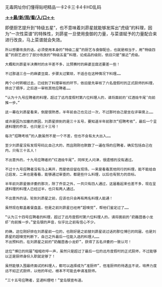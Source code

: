 无毒网址你们懂得贴吧精品一卡2卡三卡4卡HD乱码


**<a href="http://www.baidu.com/link?url=7_xtFUWki7hexbSrF9U18DvNUoYAjH8P5i8sQYawypq&wd">→→最/新/观/看/入/口←←</a>**


即便厨艺提升到“特级五星”，也不意味着刘昴星就能够发挥出“虎级”的料理，因为“一次性菜谱”的特殊性，刘昴星一旦使用食御的力量，与菜谱赋予的力量配合来进行改良，马上菜谱就会失效。

    所以想要改良的话，必须使用本身的“特级二星”的厨艺与食御配合，也就是相当于，用“特级四星”的厨艺进行了部分改良的“特级五星”料理，论成品的级别，依旧只是“接近”虎级。

    大概和刘昴星半决赛时的水平差不多，比预赛时的麻婆豆腐还要差一些！

    不过那道三合一的麻婆豆腐，步骤太过繁琐，不适合在这种情况下料理……

    两个小时转眼过去，已经到了料理审核的环节，依旧是先审核了六名度假村的正式厨师的料理，排出了顺序，之后逐一审核其他应聘者……

    “认为十九号应聘者的料理，超过了远月度假村第六位料理人的，请将面前的‘红酒烩牛尾’向前推一步。”

    这一幕在刘昴星看来，倒是很熟悉，半年前自己也见过一次，不过那时自己是坐在评审席上……

    或许是因为加塞的原因，刘昴星排到的是三十五号，要知道半年前那次“招聘考核”，最后一个呈递料理的乔亚，也只是三十三号！

    每次“招聘考核”的人数虽然不是一个不差，但也不会有太大出入……

    至少刘昴星没有发现号码比自己大的，而且刚刚也默数了一遍在场的应聘者，确实包括自己在内，只有三十五人！

    不出意外的，十九号应聘者的“红酒烩牛尾”，同样无人问津，很遗憾的没有通过。

    不过十九号应聘者没有马上离开，而是依旧留在现场，一来是看看其他同行的料理，能不能给自己启发，二来也是看看，能够通过审查的，都是些什么料理，以后也有努力的目标。

    半年前刘昴星做评委的那次，除了乔亚之外，一共只有四人通过，这届看起来也差不多，现在呈递料理的料理人已经过半，也只有两人通过。

    不出意外的话，轮到刘昴星之前，应该也只会再有两名料理人能通！

    虽然现在都盖着餐盘盖，但是之前刘昴星已经用“超嗅觉”，帮他们鉴定过了……

    “认为三十四号应聘者的料理，超过了远月度假村第六位料理人的，请将面前的‘奶酪茴香小龙虾’向前推一步。”堂岛银的声音，似乎比之前有信心不少。

    的确，这位刚好排在刘昴星前一位的，也刚好是之前替刘昴星说过话的那位博巳的同届，也是刘昴星的超嗅觉判断下，自己之外最后一位能入选的料理人……
    不出预料的，在刘昴星之前的“奶酪茴香小龙虾”，获得了五名评委的一致认可！

    这位“博巳的同届”暗暗欢呼一声，虽然只是超过了最后一位的远月度假村的正式厨师，不过能够以正是厨师身份入职就足够了！

    虽然能够入围最终面试的料理人，都可以选择成为“准厨师”，但准厨师的待遇且不说，培养力度远不如正式厨师，以他的年纪，根本不可能去申请准厨师。

    “三十五号应聘者，呈递料理吧！”堂岛银宣布道。
